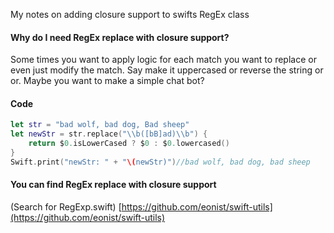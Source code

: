 My notes on adding closure support to swifts RegEx class<!--more-->

#### Why do I need RegEx replace with closure support?

Some times you want to apply logic for each match you want to replace or even just modify the match. Say make it uppercased or reverse the string or or. Maybe you want to make a simple chat bot?

#### Code

```swift
let str = "bad wolf, bad dog, Bad sheep"
let newStr = str.replace("\\b([bB]ad)\\b") {
    return $0.isLowerCased ? $0 : $0.lowercased()
}
Swift.print("newStr: " + "\(newStr)")//bad wolf, bad dog, bad sheep
```

#### You can find RegEx replace with closure support
(Search for RegExp.swift)
[https://github.com/eonist/swift-utils](https://github.com/eonist/swift-utils)
